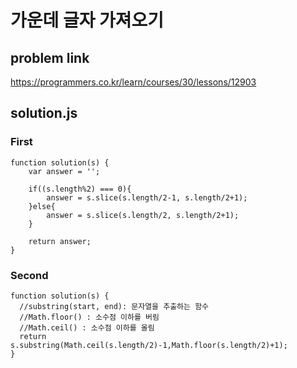 # 가운데 글자 가져오기
## problem link
https://programmers.co.kr/learn/courses/30/lessons/12903
## solution.js
### First
```
function solution(s) {
    var answer = '';
    
    if((s.length%2) === 0){
        answer = s.slice(s.length/2-1, s.length/2+1);
    }else{
        answer = s.slice(s.length/2, s.length/2+1);
    }
    
    return answer;
}
```
### Second
```
function solution(s) {
  //substring(start, end): 문자열을 추출하는 함수
  //Math.floor() : 소수점 이하를 버림
  //Math.ceil() : 소수점 이하를 올림
  return s.substring(Math.ceil(s.length/2)-1,Math.floor(s.length/2)+1);
}
```
